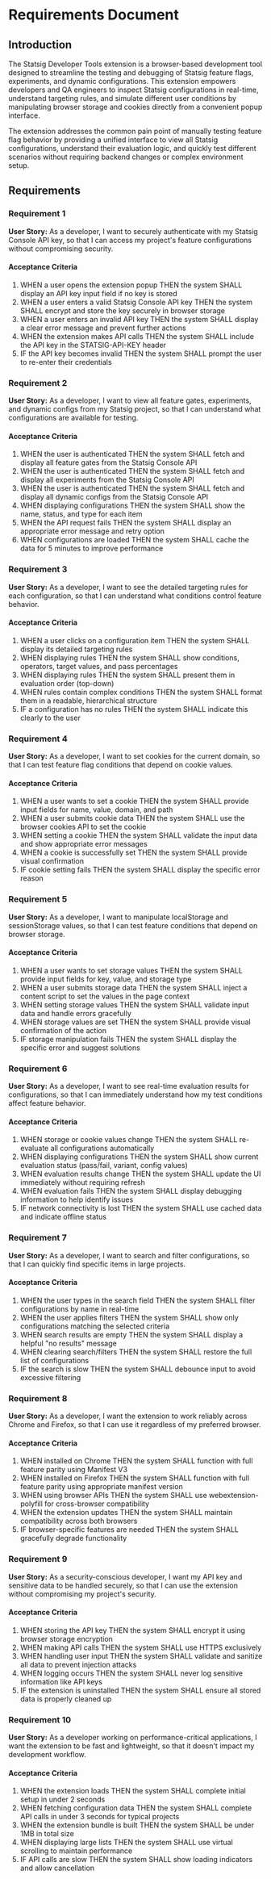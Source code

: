 # Requirements Document

## Introduction

The Statsig Developer Tools extension is a browser-based development tool designed to streamline the testing and debugging of Statsig feature flags, experiments, and dynamic configurations. This extension empowers developers and QA engineers to inspect Statsig configurations in real-time, understand targeting rules, and simulate different user conditions by manipulating browser storage and cookies directly from a convenient popup interface.

The extension addresses the common pain point of manually testing feature flag behavior by providing a unified interface to view all Statsig configurations, understand their evaluation logic, and quickly test different scenarios without requiring backend changes or complex environment setup.

## Requirements

### Requirement 1

**User Story:** As a developer, I want to securely authenticate with my Statsig Console API key, so that I can access my project's feature configurations without compromising security.

#### Acceptance Criteria

1. WHEN a user opens the extension popup THEN the system SHALL display an API key input field if no key is stored
2. WHEN a user enters a valid Statsig Console API key THEN the system SHALL encrypt and store the key securely in browser storage
3. WHEN a user enters an invalid API key THEN the system SHALL display a clear error message and prevent further actions
4. WHEN the extension makes API calls THEN the system SHALL include the API key in the STATSIG-API-KEY header
5. IF the API key becomes invalid THEN the system SHALL prompt the user to re-enter their credentials

### Requirement 2

**User Story:** As a developer, I want to view all feature gates, experiments, and dynamic configs from my Statsig project, so that I can understand what configurations are available for testing.

#### Acceptance Criteria

1. WHEN the user is authenticated THEN the system SHALL fetch and display all feature gates from the Statsig Console API
2. WHEN the user is authenticated THEN the system SHALL fetch and display all experiments from the Statsig Console API
3. WHEN the user is authenticated THEN the system SHALL fetch and display all dynamic configs from the Statsig Console API
4. WHEN displaying configurations THEN the system SHALL show the name, status, and type for each item
5. WHEN the API request fails THEN the system SHALL display an appropriate error message and retry option
6. WHEN configurations are loaded THEN the system SHALL cache the data for 5 minutes to improve performance

### Requirement 3

**User Story:** As a developer, I want to see the detailed targeting rules for each configuration, so that I can understand what conditions control feature behavior.

#### Acceptance Criteria

1. WHEN a user clicks on a configuration item THEN the system SHALL display its detailed targeting rules
2. WHEN displaying rules THEN the system SHALL show conditions, operators, target values, and pass percentages
3. WHEN displaying rules THEN the system SHALL present them in evaluation order (top-down)
4. WHEN rules contain complex conditions THEN the system SHALL format them in a readable, hierarchical structure
5. IF a configuration has no rules THEN the system SHALL indicate this clearly to the user

### Requirement 4

**User Story:** As a developer, I want to set cookies for the current domain, so that I can test feature flag conditions that depend on cookie values.

#### Acceptance Criteria

1. WHEN a user wants to set a cookie THEN the system SHALL provide input fields for name, value, domain, and path
2. WHEN a user submits cookie data THEN the system SHALL use the browser cookies API to set the cookie
3. WHEN setting a cookie THEN the system SHALL validate the input data and show appropriate error messages
4. WHEN a cookie is successfully set THEN the system SHALL provide visual confirmation
5. IF cookie setting fails THEN the system SHALL display the specific error reason

### Requirement 5

**User Story:** As a developer, I want to manipulate localStorage and sessionStorage values, so that I can test feature conditions that depend on browser storage.

#### Acceptance Criteria

1. WHEN a user wants to set storage values THEN the system SHALL provide input fields for key, value, and storage type
2. WHEN a user submits storage data THEN the system SHALL inject a content script to set the values in the page context
3. WHEN setting storage values THEN the system SHALL validate input data and handle errors gracefully
4. WHEN storage values are set THEN the system SHALL provide visual confirmation of the action
5. IF storage manipulation fails THEN the system SHALL display the specific error and suggest solutions

### Requirement 6

**User Story:** As a developer, I want to see real-time evaluation results for configurations, so that I can immediately understand how my test conditions affect feature behavior.

#### Acceptance Criteria

1. WHEN storage or cookie values change THEN the system SHALL re-evaluate all configurations automatically
2. WHEN displaying configurations THEN the system SHALL show current evaluation status (pass/fail, variant, config values)
3. WHEN evaluation results change THEN the system SHALL update the UI immediately without requiring refresh
4. WHEN evaluation fails THEN the system SHALL display debugging information to help identify issues
5. IF network connectivity is lost THEN the system SHALL use cached data and indicate offline status

### Requirement 7

**User Story:** As a developer, I want to search and filter configurations, so that I can quickly find specific items in large projects.

#### Acceptance Criteria

1. WHEN the user types in the search field THEN the system SHALL filter configurations by name in real-time
2. WHEN the user applies filters THEN the system SHALL show only configurations matching the selected criteria
3. WHEN search results are empty THEN the system SHALL display a helpful "no results" message
4. WHEN clearing search/filters THEN the system SHALL restore the full list of configurations
5. IF the search is slow THEN the system SHALL debounce input to avoid excessive filtering

### Requirement 8

**User Story:** As a developer, I want the extension to work reliably across Chrome and Firefox, so that I can use it regardless of my preferred browser.

#### Acceptance Criteria

1. WHEN installed on Chrome THEN the system SHALL function with full feature parity using Manifest V3
2. WHEN installed on Firefox THEN the system SHALL function with full feature parity using appropriate manifest version
3. WHEN using browser APIs THEN the system SHALL use webextension-polyfill for cross-browser compatibility
4. WHEN the extension updates THEN the system SHALL maintain compatibility across both browsers
5. IF browser-specific features are needed THEN the system SHALL gracefully degrade functionality

### Requirement 9

**User Story:** As a security-conscious developer, I want my API key and sensitive data to be handled securely, so that I can use the extension without compromising my project's security.

#### Acceptance Criteria

1. WHEN storing the API key THEN the system SHALL encrypt it using browser storage encryption
2. WHEN making API calls THEN the system SHALL use HTTPS exclusively
3. WHEN handling user input THEN the system SHALL validate and sanitize all data to prevent injection attacks
4. WHEN logging occurs THEN the system SHALL never log sensitive information like API keys
5. IF the extension is uninstalled THEN the system SHALL ensure all stored data is properly cleaned up

### Requirement 10

**User Story:** As a developer working on performance-critical applications, I want the extension to be fast and lightweight, so that it doesn't impact my development workflow.

#### Acceptance Criteria

1. WHEN the extension loads THEN the system SHALL complete initial setup in under 2 seconds
2. WHEN fetching configuration data THEN the system SHALL complete API calls in under 3 seconds for typical projects
3. WHEN the extension bundle is built THEN the system SHALL be under 1MB in total size
4. WHEN displaying large lists THEN the system SHALL use virtual scrolling to maintain performance
5. IF API calls are slow THEN the system SHALL show loading indicators and allow cancellation
